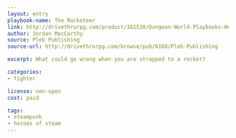 ```yaml
---
layout: entry
playbook-name: The Rocketeer
link: http://drivethrurpg.com/product/161538/Dungeon-World-Playbooks-Heroes-of-Steam-Bundle
author: Jordan MacCarthy
source: Pleb Publishing
source-url: http://drivethrurpg.com/browse/pub/6168/Pleb-Publishing

excerpt: What could go wrong when you are strapped to a rocket?

categories:
- fighter

license: non-open
cost: paid

tags:
- steampunk
- heroes of steam
---
```

